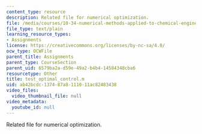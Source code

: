 ```yaml
---
content_type: resource
description: Related file for numerical optimization.
file: /media/courses/10-34-numerical-methods-applied-to-chemical-engineering-fall-2005/ab42bcdc137487a8111011ac82483438_test_optimal_control.m
file_type: text/plain
learning_resource_types:
- Assignments
license: https://creativecommons.org/licenses/by-nc-sa/4.0/
ocw_type: OCWFile
parent_title: Assignments
parent_type: CourseSection
parent_uid: 6579ba2a-d59e-49a2-b4b4-14584348cba6
resourcetype: Other
title: test_optimal_control.m
uid: ab42bcdc-1374-87a8-1110-11ac82483438
video_files:
  video_thumbnail_file: null
video_metadata:
  youtube_id: null
---
```

Related file for numerical optimization.